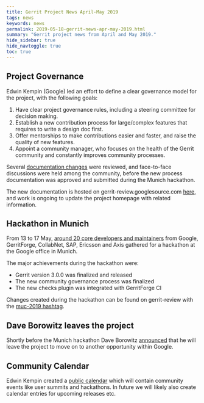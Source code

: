 ```yaml
---
title: Gerrit Project News April-May 2019
tags: news
keywords: news
permalink: 2019-05-18-gerrit-news-apr-may-2019.html
summary: "Gerrit project news from April and May 2019."
hide_sidebar: true
hide_navtoggle: true
toc: true
---
```


## Project Governance

Edwin Kempin (Google) led an effort to define a clear governance model for the
project, with the following goals:

1. Have clear project governance rules, including a steering committee
   for decision making.
2. Establish a new contribution process for large/complex features that
   requires to write a design doc first.
3. Offer mentorships to make contributions easier and faster, and raise
   the quality of new features.
4. Appoint a community manager, who focuses on the health of the
   Gerrit community and constantly improves community processes.

Several [documentation changes](https://gerrit-review.googlesource.com/q/hashtag:proposal-for-better-collaboration)
were reviewed, and face-to-face discussions were held among the community,
before the new process documentation was approved and submitted during the
Munich hackathon.

The new documentation is hosted on gerrit-review.googlesource.com
[here](https://gerrit-review.googlesource.com/Documentation/dev-community.html),
and work is ongoing to update the project homepage with related information.

## Hackathon in Munich

From 13 to 17 May,
[around 20 core developers and maintainers](https://twitter.com/DevilJackj/status/1129287522297810944)
from Google, GerritForge, CollabNet, SAP, Ericsson and Axis gathered
for a hackathon at the Google office in Munich.

The major achievements during the hackathon were:

* Gerrit version 3.0.0 was finalized and released
* The new community governance process was finalized
* The new checks plugin was integrated with GerritForge CI

Changes created during the hackathon can be found on gerrit-review with
the
[muc-2019 hashtag](https://gerrit-review.googlesource.com/q/hashtag:muc-2019).

## Dave Borowitz leaves the project

Shortly before the Munich hackathon Dave Borowitz
[announced](https://groups.google.com/forum/#!topic/repo-discuss/ySP84Q0DHsw)
that he will leave the project to move on to another opportunity within Google.

## Community Calendar

Edwin Kempin created a
[public calendar](https://www.google.com/calendar/render?cid=google.com_ubb1pla6ij785oqbjr61h4vdis@group.calendar.google.com)
which will contain community events like user summits and hackathons.
In future we will likely also create calendar entries for upcoming releases etc.
